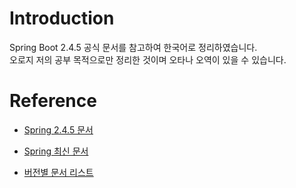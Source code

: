 # Introduction

Spring Boot 2.4.5 공식 문서를 참고하여 한국어로 정리하였습니다.  
오로지 저의 공부 목적으로만 정리한 것이며 오타나 오역이 있을 수 있습니다.  

# Reference
- [Spring 2.4.5 문서](https://docs.spring.io/spring-boot/docs/2.4.5/reference/html/)

- [Spring 최신 문서](https://docs.spring.io/spring-boot/docs/current/reference/html/)

- [버전별 문서 리스트](https://spring.io/projects/spring-boot#learn)